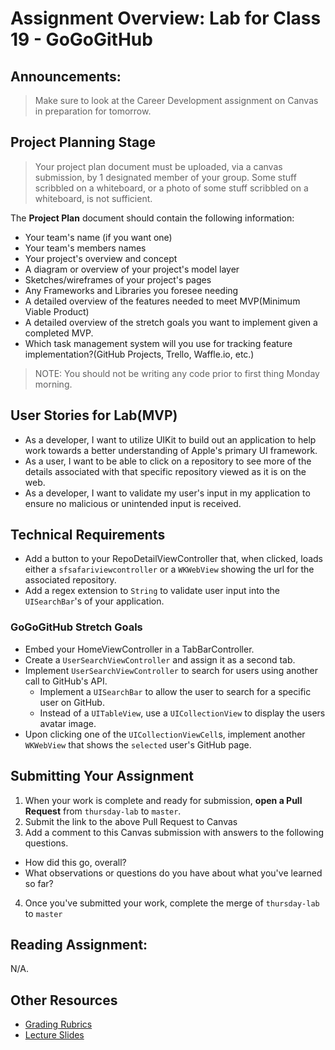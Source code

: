 # Assignment Overview: Lab for Class 19 - GoGoGitHub  

## Announcements:  
> Make sure to look at the Career Development assignment on Canvas in preparation for tomorrow. 

## Project Planning Stage  
> Your project plan document must be uploaded, via a canvas submission, by 1 designated member of your group. Some stuff scribbled on a whiteboard, or a photo of some stuff scribbled on a whiteboard, is not sufficient.  

The **Project Plan** document should contain the following information:  
* Your team's name (if you want one)  
* Your team's members names  
* Your project's overview and concept  
* A diagram or overview of your project's model layer  
* Sketches/wireframes of your project's pages  
* Any Frameworks and Libraries you foresee needing  
* A detailed overview of the features needed to meet MVP(Minimum Viable Product)  
* A detailed overview of the stretch goals you want to implement given a completed MVP.  
* Which task management system will you use for tracking feature implementation?(GitHub Projects, Trello, Waffle.io, etc.)  

> NOTE: You should not be writing any code prior to first thing Monday morning.    

## User Stories for Lab(MVP)  
 - As a developer, I want to utilize UIKit to build out an application to help work towards a better understanding of Apple's primary UI framework.  
 - As a user, I want to be able to click on a repository to see more of the details associated with that specific repository viewed as it is on the web.  
 - As a developer, I want to validate my user's input in my application to ensure no malicious or unintended input is received.  
 
## Technical Requirements  
 - Add a button to your RepoDetailViewController that, when clicked, loads either a `sfsafariviewcontroller` or a `WKWebView` showing the url for the associated repository.  
 - Add a regex extension to `String` to validate user input into the `UISearchBar`'s of your application.  

### GoGoGitHub Stretch Goals  
* Embed your HomeViewController in a TabBarController.  
* Create a `UserSearchViewController` and assign it as a second tab.  
* Implement `UserSearchViewController` to search for users using another call to GitHub's API.  
  * Implement a `UISearchBar` to allow the user to search for a specific user on GitHub.  
  * Instead of a `UITableView`, use a `UICollectionView` to display the users avatar image.  
* Upon clicking one of the `UICollectionViewCell`s, implement another `WKWebView` that shows the `selected` user's GitHub page.  

## Submitting Your Assignment  
1. When your work is complete and ready for submission, **open a Pull Request** from `thursday-lab` to `master`.  
2. Submit the link to the above Pull Request to Canvas  
3. Add a comment to this Canvas submission with answers to the following questions.  
  - How did this go, overall?  
  - What observations or questions do you have about what you've learned so far?  
4. Once you've submitted your work, complete the merge of `thursday-lab` to `master`  

## Reading Assignment:
N/A.

## Other Resources
* [Grading Rubrics](../../resources/)
* [Lecture Slides](https://www.icloud.com/keynote/000WS5NknuZhbyF90fq6X7z_Q#Week4_Day4)
